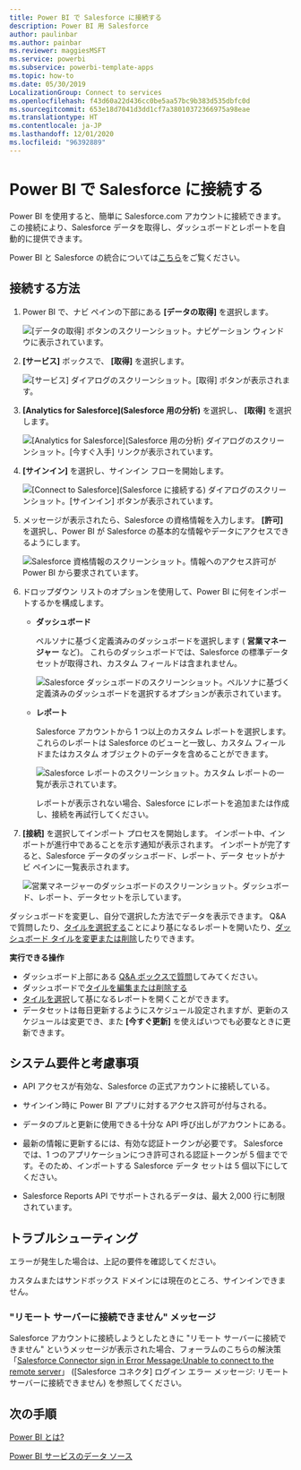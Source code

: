 ```yaml
---
title: Power BI で Salesforce に接続する
description: Power BI 用 Salesforce
author: paulinbar
ms.author: painbar
ms.reviewer: maggiesMSFT
ms.service: powerbi
ms.subservice: powerbi-template-apps
ms.topic: how-to
ms.date: 05/30/2019
LocalizationGroup: Connect to services
ms.openlocfilehash: f43d60a22d436cc0be5aa57bc9b383d535dbfc0d
ms.sourcegitcommit: 653e18d7041d3dd1cf7a38010372366975a98eae
ms.translationtype: HT
ms.contentlocale: ja-JP
ms.lasthandoff: 12/01/2020
ms.locfileid: "96392889"
---
```

# <a name="connect-to-salesforce-with-power-bi"></a>Power BI で Salesforce に接続する
Power BI を使用すると、簡単に Salesforce.com アカウントに接続できます。 この接続により、Salesforce データを取得し、ダッシュボードとレポートを自動的に提供できます。

Power BI と Salesforce の統合については[こちら](https://powerbi.microsoft.com/integrations/salesforce)をご覧ください。

## <a name="how-to-connect"></a>接続する方法
1. Power BI で、ナビ ペインの下部にある **[データの取得]** を選択します。
   
   ![[データの取得] ボタンのスクリーンショット。ナビゲーション ウィンドウに表示されています。](media/service-connect-to-salesforce/pbi_getdata.png) 
2. **[サービス]** ボックスで、 **[取得]** を選択します。
   
   ![[サービス] ダイアログのスクリーンショット。[取得] ボタンが表示されます。](media/service-connect-to-salesforce/pbi_getservices.png) 
3. **[Analytics for Salesforce]\(Salesforce 用の分析\)** を選択し、 **[取得]** を選択します。  
   
   ![[Analytics for Salesforce]\(Salesforce 用の分析\) ダイアログのスクリーンショット。[今すぐ入手] リンクが表示されています。](media/service-connect-to-salesforce/salesforce.png)
4. **[サインイン]** を選択し、サインイン フローを開始します。
   
    ![[Connect to Salesforce]\(Salesforce に接続する\) ダイアログのスクリーンショット。[サインイン] ボタンが表示されています。](media/service-connect-to-salesforce/dialog.png)
5. メッセージが表示されたら、Salesforce の資格情報を入力します。 **[許可]** を選択し、Power BI が Salesforce の基本的な情報やデータにアクセスできるようにします。
   
   ![Salesforce 資格情報のスクリーンショット。情報へのアクセス許可が Power BI から要求されています。](media/service-connect-to-salesforce/sf_authorize.png)
6. ドロップダウン リストのオプションを使用して、Power BI に何をインポートするかを構成します。
   
   * **ダッシュボード**
     
     ペルソナに基づく定義済みのダッシュボードを選択します ( **営業マネージャー** など)。 これらのダッシュボードでは、Salesforce の標準データ セットが取得され、カスタム フィールドは含まれません。
     
     ![Salesforce ダッシュボードのスクリーンショット。ペルソナに基づく定義済みのダッシュボードを選択するオプションが表示されています。](media/service-connect-to-salesforce/pbi_salesforcechooserole.png)
   * **レポート**
     
     Salesforce アカウントから 1 つ以上のカスタム レポートを選択します。 これらのレポートは Salesforce のビューと一致し、カスタム フィールドまたはカスタム オブジェクトのデータを含めることができます。
     
     ![Salesforce レポートのスクリーンショット。カスタム レポートの一覧が表示されています。](media/service-connect-to-salesforce/pbi_salesforcereports.png)
     
     レポートが表示されない場合、Salesforce にレポートを追加または作成し、接続を再試行してください。

7. **[接続]** を選択してインポート プロセスを開始します。 インポート中、インポートが進行中であることを示す通知が表示されます。 インポートが完了すると、Salesforce データのダッシュボード、レポート、データ セットがナビ ペインに一覧表示されます。
   
   ![営業マネージャーのダッシュボードのスクリーンショット。ダッシュボード、レポート、データセットを示しています。](media/service-connect-to-salesforce/pbi_getdatasalesforcedash.png)

ダッシュボードを変更し、自分で選択した方法でデータを表示できます。 Q&A で質問したり、[タイルを選択する](../consumer/end-user-tiles.md)ことにより基になるレポートを開いたり、[ダッシュボード タイルを変更または削除](../create-reports/service-dashboard-edit-tile.md)したりできます。

**実行できる操作**

* ダッシュボード上部にある [Q&A ボックスで質問](../consumer/end-user-q-and-a.md)してみてください。
* ダッシュボードで[タイルを編集または削除する](../create-reports/service-dashboard-edit-tile.md)
* [タイルを選択](../create-reports/service-dashboard-tiles.md)して基になるレポートを開くことができます。
* データセットは毎日更新するようにスケジュール設定されますが、更新のスケジュールは変更でき、また **[今すぐ更新]** を使えばいつでも必要なときに更新できます。

## <a name="system-requirements-and-considerations"></a>システム要件と考慮事項

- API アクセスが有効な、Salesforce の正式アカウントに接続している。

- サインイン時に Power BI アプリに対するアクセス許可が付与される。

- データのプルと更新に使用できる十分な API 呼び出しがアカウントにある。

- 最新の情報に更新するには、有効な認証トークンが必要です。 Salesforce では、1 つのアプリケーションにつき許可される認証トークンが 5 個までです。そのため、インポートする Salesforce データ セットは 5 個以下にしてください。

- Salesforce Reports API でサポートされるデータは、最大 2,000 行に制限されています。


## <a name="troubleshooting"></a>トラブルシューティング

エラーが発生した場合は、上記の要件を確認してください。 

カスタムまたはサンドボックス ドメインには現在のところ、サインインできません。

### <a name="unable-to-connect-to-the-remote-server-message"></a>"リモート サーバーに接続できません" メッセージ

Salesforce アカウントに接続しようとしたときに "リモート サーバーに接続できません" というメッセージが表示された場合、フォーラムのこちらの解決策「[Salesforce Connector sign in Error Message:Unable to connect to the remote server](https://www.outsystems.com/forums/Forum_TopicView.aspx?TopicId=17674&TopicName=log-in-error-message-unable-to-connect-to-the-remote-server&)」 ([Salesforce コネクタ] ログイン エラー メッセージ: リモート サーバーに接続できません) を参照してください。


## <a name="next-steps"></a>次の手順
[Power BI とは?](../fundamentals/power-bi-overview.md)

[Power BI サービスのデータ ソース](service-get-data.md)
